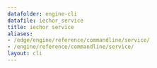 ```yaml
---
datafolder: engine-cli
datafile: iechor_service
title: iechor service
aliases:
- /edge/engine/reference/commandline/service/
- /engine/reference/commandline/service/
layout: cli
---
```


<!--
This page is automatically generated from iEchor's source code. If you want to
suggest a change to the text that appears here, open a ticket or pull request
in the source repository on GitHub:

https://github.com/iechor/cli
-->

